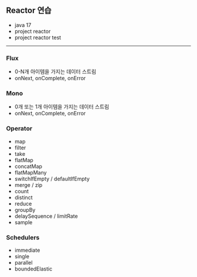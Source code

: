 ## Reactor 연습

- java 17
- project reactor
- project reactor test

---

### Flux
- 0-N개 아이템을 가지는 데이터 스트림
- onNext, onComplete, onError

### Mono
- 0개 또는 1개 아이템을 가지는 데이터 스트림
- onNext, onComplete, onError

### Operator
- map
- filter
- take
- flatMap
- concatMap
- flatMapMany
- switchIfEmpty / defaultIfEmpty
- merge / zip
- count
- distinct
- reduce
- groupBy
- delaySequence / limitRate
- sample

### Schedulers
- immediate
- single
- parallel
- boundedElastic
